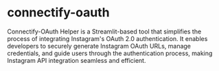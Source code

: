 # connectify-oauth
Connectify-OAuth Helper is a Streamlit-based tool that simplifies the process of integrating Instagram's OAuth 2.0 authentication. It enables developers to securely generate Instagram OAuth URLs, manage credentials, and guide users through the authentication process, making Instagram API integration seamless and efficient.

